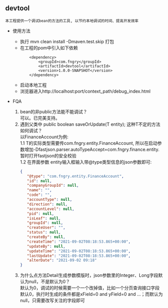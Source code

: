 ## devtool
    本工程提供一个调试bean的方法的工具, 以节约本地调试的时间、提高开发效率

* 使用方法
  * 执行 mvn clean install -Dmaven.test.skip 打包
  * 在工程的pom中引入如下依赖  
    ```        
        <dependency>
            <groupId>com.fngry</groupId>
            <artifactId>devtool</artifactId>
            <version>1.0.0-SNAPSHOT</version>
        </dependency>
    ```
  * 启动本地工程
  * 浏览器进入http://localhost:port/context_path/debug_index.html
  
* FQA  
  1. bean的非public方法能不能调试？  
     可以。已完美支持。  
  2. 遇到父类中 public boolean saveOrUpdate(T entity); 这种T不定的方法如何调试？  
  以FinanceAccount为例:  
     1.1 T的实际类型需要传com.fngry.entity.FinanceAccount, 所以在启动参数增加-Dfastjson.parser.autoTypeAccept=com.fngry.finance.entity. 暂时打开fastjson的安全校验   
     1.2  在界面参数 entity输入框输入带@type类型信息的json参数即可:
     ```json
     {
        "@type": "com.fngry.entity.FinanceAccount",
        "id": null,
        "companyGroupId": null,
        "name": "",
        "code": "",
        "accountType": null,
        "direction": null,
        "accountLevel": null,
        "pid": null,
        "isLeaf": null,
        "groupId": null,
        "createUser": "",
        "status": null,
        "createBy": null,
        "createTime": "2021-09-02T08:18:53.865+00:00",
        "updateBy": null,
        "updateTime": "2021-09-02T08:18:53.865+00:00",
        "lastUpdate": "2021-09-02T08:18:53.865+00:00",
        "alterDate": "2021-09-02 09:18"
     }
     ```
  3. 为什么点方法Detail生成参数模版时，json参数里的Integer、Long字段默认为null，不是默认为0？  
    默认为0，调试的时候需要一个一个改掉值，比如一个分页查询接口字段默认0，执行时生成的条件都是xField=0 and yField=0 and ...；而默认为null，只需要改写关注的字段即可
      